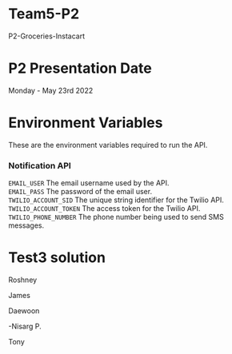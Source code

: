 # Team5-P2
P2-Groceries-Instacart
# P2 Presentation Date
Monday  - May 23rd 2022
# Environment Variables
These are the environment variables required to run the API.
### Notification API
`EMAIL_USER`
The email username used by the API.  
`EMAIL_PASS`
The password of the email user.  
`TWILIO_ACCOUNT_SID`
The unique string identifier for the Twilio API.  
`TWILIO_ACCOUNT_TOKEN`
The access token for the Twilio API.  
`TWILIO_PHONE_NUMBER`
The phone number being used to send SMS messages. 

# Test3 solution
Roshney

James

Daewoon

-Nisarg P.

Tony

